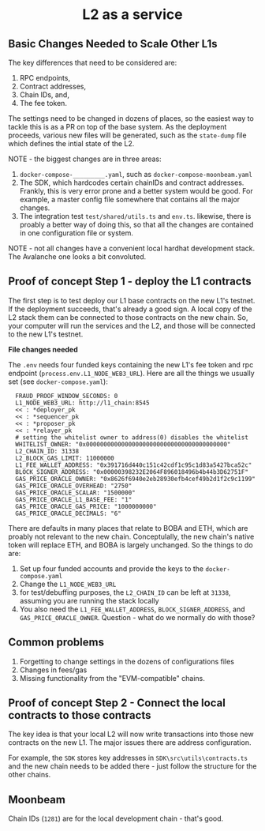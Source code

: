 <div align="center">
  <h1>L2 as a service</h1>
</div>

## Basic Changes Needed to Scale Other L1s

The key differences that need to be considered are:

1. RPC endpoints,
2. Contract addresses, 
3. Chain IDs, and, 
4. The fee token.

The settings need to be changed in dozens of places, so the easiest way to tackle this is as a PR on top of the base system. As the deployment proceeds, various new files will be generated, such as the `state-dump` file which defines the intial state of the L2. 

NOTE - the biggest changes are in three areas:

1. `docker-compose-_________.yaml`, such as `docker-compose-moonbeam.yaml`
2. The SDK, which hardcodes certain chainIDs and contract addresses. Frankly, this is very error prone and a better system would be good. For example, a master config file somewhere that contains all the major changes.
3. The integration test `test/shared/utils.ts` and `env.ts`. likewise, there is proably a better way of doing this, so that all the changes are contained in one configuration file or system. 

NOTE - not all changes have a convenient local hardhat development stack. The Avalanche one looks a bit convoluted.

## Proof of concept Step 1 - deploy the L1 contracts

The first step is to test deploy our L1 base contracts on the new L1's testnet. If the deployment succeeds, that's already a good sign. A local copy of the L2 stack them can be connected to those contracts on the new chain. So, your computer will run the services and the L2, and those will be connected to the new L1's testnet. 

**File changes needed**

The `.env` needs four funded keys containing the new L1's fee token and rpc endpoint (`process.env.L1_NODE_WEB3_URL`). Here are all the things we usually set (see `docker-compose.yaml`):

```
  FRAUD_PROOF_WINDOW_SECONDS: 0
  L1_NODE_WEB3_URL: http://l1_chain:8545
  << : *deployer_pk
  << : *sequencer_pk
  << : *proposer_pk
  << : *relayer_pk
  # setting the whitelist owner to address(0) disables the whitelist
  WHITELIST_OWNER: "0x0000000000000000000000000000000000000000"
  L2_CHAIN_ID: 31338
  L2_BLOCK_GAS_LIMIT: 11000000
  L1_FEE_WALLET_ADDRESS: "0x391716d440c151c42cdf1c95c1d83a5427bca52c"
  BLOCK_SIGNER_ADDRESS: "0x00000398232E2064F896018496b4b44b3D62751F"
  GAS_PRICE_ORACLE_OWNER: "0x8626f6940e2eb28930efb4cef49b2d1f2c9c1199"
  GAS_PRICE_ORACLE_OVERHEAD: "2750"
  GAS_PRICE_ORACLE_SCALAR: "1500000"
  GAS_PRICE_ORACLE_L1_BASE_FEE: "1"
  GAS_PRICE_ORACLE_GAS_PRICE: "1000000000"
  GAS_PRICE_ORACLE_DECIMALS: "6"
```

There are defaults in many places that relate to BOBA and ETH, which are proably not relevant to the new chain. Conceptulally, the new chain's native token will replace ETH, and BOBA is largely unchanged. So the things to do are:

1. Set up four funded accounts and provide the keys to the `docker-compose.yaml`
2. Change the `L1_NODE_WEB3_URL`
3. for test/debuffing purposes, the `L2_CHAIN_ID` can be left at `31338`, assuming you are running the stack locally
3. You also need the `L1_FEE_WALLET_ADDRESS`, `BLOCK_SIGNER_ADDRESS`, and `GAS_PRICE_ORACLE_OWNER`. Question - what do we normally do with those? 

## Common problems 

1. Forgetting to change settings in the dozens of configurations files
2. Changes in fees/gas
3. Missing functionality from the "EVM-compatible" chains. 

## Proof of concept Step 2 - Connect the local contracts to those contracts

The key idea is that your local L2 will now write transactions into those new contracts on the new L1. The major issues there are address configuration.

For example, the `SDK` stores key addresses in `SDK\src\utils\contracts.ts` and the new chain needs to be added there - just follow the structure for the other chains.

## Moonbeam

Chain IDs (`1281`) are for the local development chain - that's good.
